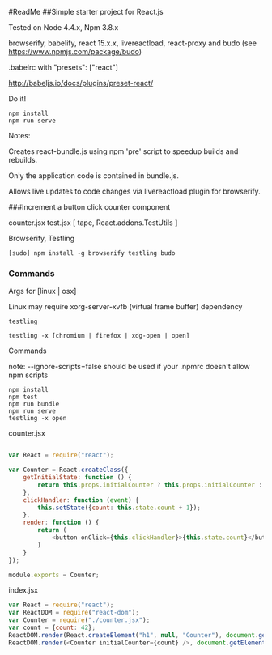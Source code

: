 #ReadMe
##Simple starter project for React.js

Tested on Node 4.4.x, Npm 3.8.x

browserify, babelify, react 15.x.x, livereactload, react-proxy and budo (see https://www.npmjs.com/package/budo)

.babelrc with "presets": ["react"]

http://babeljs.io/docs/plugins/preset-react/

Do it!
~~~
npm install
npm run serve
~~~

Notes:

Creates react-bundle.js using npm 'pre' script to speedup builds and rebuilds.

Only the application code is contained in bundle.js.

Allows live updates to code changes via livereactload plugin for browserify.

###Increment a button click counter component

counter.jsx
test.jsx [ tape, React.addons.TestUtils ]

Browserify, Testling

~~~
[sudo] npm install -g browserify testling budo
~~~

### Commands
Args for [linux | osx]

Linux may require xorg-server-xvfb (virtual frame buffer) dependency

~~~
testling
~~~

~~~
testling -x [chromium | firefox | xdg-open | open]
~~~

Commands

note: --ignore-scripts=false should be used if your .npmrc doesn't allow npm scripts
~~~
npm install
npm test
npm run bundle
npm run serve
testling -x open
~~~

counter.jsx

~~~javascript

var React = require("react");

var Counter = React.createClass({
    getInitialState: function () {
        return this.props.initialCounter ? this.props.initialCounter : {count: 0}
    },
    clickHandler: function (event) {
        this.setState({count: this.state.count + 1});
    },
    render: function () {
        return (
            <button onClick={this.clickHandler}>{this.state.count}</button>
        )
    }
});

module.exports = Counter;

~~~

index.jsx

~~~javascript
var React = require("react");
var ReactDOM = require("react-dom");
var Counter = require("./counter.jsx");
var count = {count: 42};
ReactDOM.render(React.createElement("h1", null, "Counter"), document.getElementById("heading"));
ReactDOM.render(<Counter initialCounter={count} />, document.getElementById("content"));
~~~
